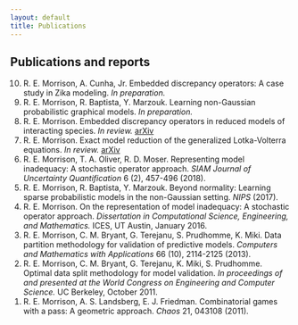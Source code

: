 ```yaml
---
layout: default
title: Publications
---
```

## Publications and reports
<ol reversed>
<li> R. E. Morrison, A. Cunha, Jr. Embedded discrepancy operators: A case study in Zika modeling. <i> In preparation.</i></li>
<li> R. E. Morrison, R. Baptista, Y. Marzouk. Learning non-Gaussian probabilistic graphical models. <i>In preparation.</i></li>
<li> R. E. Morrison. Embedded discrepancy operators in reduced models of interacting species. <i>In review. </i> <a href="https://arxiv.org/abs/1910.08191">arXiv</a> </li>
<li> R. E. Morrison. Exact model reduction of the generalized Lotka-Volterra equations. <i>In review. </i> <a href="https://arxiv.org/abs/1909.13837">arXiv</a> </li>
<li> R. E. Morrison, T. A. Oliver, R. D. Moser. Representing model inadequacy:
A stochastic operator approach. <i>SIAM Journal of Uncertainty Quantification</i> 6
(2), 457-496 (2018).</li> <!-- Arxiv: *arxiv.org/abs/1604.01651v3* -->
<li> R. E. Morrison, R. Baptista, Y. Marzouk. Beyond normality: Learning sparse
probabilistic models in the non-Gaussian setting. <i>NIPS</i> (2017).</li>
<li> R. E. Morrison. On the representation of model inadequacy: A stochastic operator approach. <i>Dissertation in Computational Science, Engineering, and
    Mathematics.</i> ICES, UT Austin, January 2016.</li>
<li> R. E. Morrison, C. M. Bryant, G. Terejanu, S. Prudhomme, K. Miki. Data
partition methodology for validation of predictive models. <i>Computers and
Mathematics with Applications</i> 66 (10), 2114-2125 (2013).</li>
<li> R. E. Morrison, C. M. Bryant, G. Terejanu, K. Miki, S. Prudhomme.
Optimal data split methodology for model validation. <i>In proceedings of and
presented at the World Congress on Engineering and Computer Science.</i> UC
Berkeley, October 2011.</li>
<li> R. E. Morrison, A. S. Landsberg, E. J. Friedman. Combinatorial games with
a pass: A geometric approach. <i>Chaos</i>  21, 043108 (2011).</li>
</ol>
